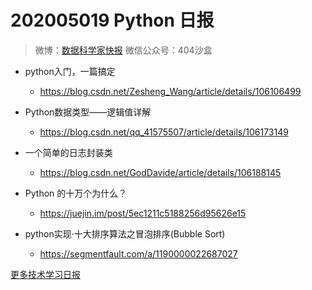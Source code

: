 # 202005019 Python 日报
> 微博：[数据科学家快报](https://www.weibo.com/wukehao)
> 微信公众号：404沙盒
- python入门，一篇搞定
  - https://blog.csdn.net/Zesheng_Wang/article/details/106106499

- Python数据类型——逻辑值详解
  - https://blog.csdn.net/qq_41575507/article/details/106173149

- 一个简单的日志封装类
  - https://blog.csdn.net/GodDavide/article/details/106188145

- Python 的十万个为什么？
  - https://juejin.im/post/5ec1211c5188256d95626e15

- python实现·十大排序算法之冒泡排序(Bubble Sort)
  - https://segmentfault.com/a/1190000022687027

[更多技术学习日报](https://github.com/KehaoWu/dailypython)
